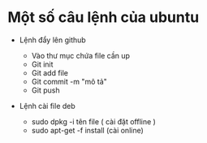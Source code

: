 # Một số câu lệnh của ubuntu
- Lệnh đẩy lên github
    - Vào thư mục chứa file cần up
    - Git init 
    - Git add file 
    - Git commit -m "mô tả"
    - Git push

- Lệnh cài file deb
    - sudo dpkg -i tên file ( cài đặt offline )
    - sudo apt-get -f install (cài online)
    